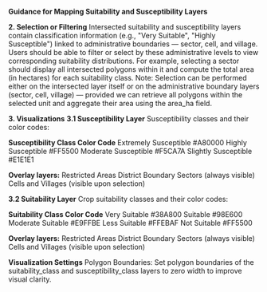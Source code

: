**Guidance for Mapping Suitability and Susceptibility Layers**

**2. Selection or Filtering**
Intersected suitability and susceptibility layers contain classification information (e.g., "Very Suitable", "Highly Susceptible") linked to administrative boundaries — sector, cell, and village.
Users should be able to filter or select by these administrative levels to view corresponding suitability distributions.
For example, selecting a sector should display all intersected polygons within it and compute the total area (in hectares) for each suitability class.
Note: Selection can be performed either on the intersected layer itself or on the administrative boundary layers (sector, cell, village) — provided we can retrieve all polygons within the selected unit and aggregate their area using the area_ha field.

**3. Visualizations**
**3.1 Susceptibility Layer**
Susceptibility classes and their color codes:

**Susceptibility Class	Color Code**
Extremely Susceptible	#A80000
Highly Susceptible	#FF5500
Moderate Susceptible	#F5CA7A
Slightly Susceptible	#E1E1E1

**Overlay layers:**
Restricted Areas
District Boundary
Sectors (always visible)
Cells and Villages (visible upon selection)

**3.2 Suitability Layer**
Crop suitability classes and their color codes:

**Suitability Class	Color Code**
Very Suitable	#38A800
Suitable	#98E600
Moderate Suitable	#E9FFBE
Less Suitable	#FFEBAF
Not Suitable	#FF5500

**Overlay layers:**
Restricted Areas
District Boundary
Sectors (always visible)
Cells and Villages (visible upon selection)

**Visualization Settings**
Polygon Boundaries: Set polygon boundaries of the suitability_class and susceptibility_class layers to zero width to improve visual clarity.

